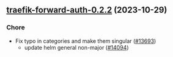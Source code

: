 

## [traefik-forward-auth-0.2.2](https://github.com/truecharts/charts/compare/traefik-forward-auth-0.2.1...traefik-forward-auth-0.2.2) (2023-10-29)

### Chore

- Fix typo in categories and make them singular ([#13693](https://github.com/truecharts/charts/issues/13693))
  - update helm general non-major ([#14094](https://github.com/truecharts/charts/issues/14094))
  
  